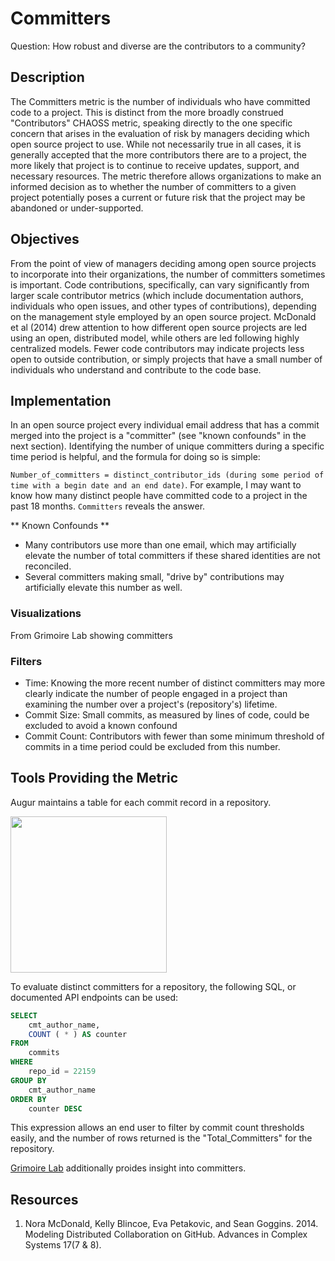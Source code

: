 # Committers

Question: How robust and diverse are the contributors to a community?

## Description
The Committers metric is the number of individuals who have committed code to a project. This is distinct from the more broadly construed "Contributors" CHAOSS metric, speaking directly to the one specific concern that arises in the evaluation of risk by managers deciding which open source project to use.  While not necessarily true in all cases, it is generally accepted that the more contributors there are to a project, the more likely that project is to continue to receive updates, support, and necessary resources. The metric therefore allows organizations to make an informed decision as to whether the number of committers to a given project potentially poses a current or future risk that the project may be abandoned or under-supported.

## Objectives

From the point of view of managers deciding among open source projects to incorporate into their organizations, the number of committers sometimes is important.  Code contributions, specifically, can vary significantly from larger scale contributor metrics (which include documentation authors, individuals who open issues, and other types of contributions), depending on the management style employed by an open source project. McDonald et al (2014) drew attention to how different open source projects are led using an open, distributed model, while others are led following highly centralized models. Fewer code contributors may indicate projects less open to outside contribution, or simply projects that have a small number of individuals who understand and contribute to the code base.

## Implementation

In an open source project every individual email address that has a commit merged into the project is a "committer" (see "known confounds" in the next section). Identifying the number of unique committers during a specific time period is helpful, and the formula for doing so is simple: 

`Number_of_committers = distinct_contributor_ids (during some period of time with a begin date and an end date)`. For example, I may want to know how many distinct people have committed code to a project in the past 18 months. `Committers` reveals the answer. 

** Known Confounds **
* Many contributors use more than one email, which may artificially elevate the number of total committers if these shared identities are not reconciled.
* Several committers making small, "drive by" contributions may artificially elevate this number as well.

### Visualizations

From Grimoire Lab showing committers



### Filters
* Time: Knowing the more recent number of distinct committers may more clearly indicate the number of people engaged in a project than examining the number over a project's (repository's) lifetime.
* Commit Size: Small commits, as measured by lines of code, could be excluded to avoid a known confound
* Commit Count: Contributors with fewer than some minimum threshold of commits in a time period could be excluded from this number.

## Tools Providing the Metric
Augur maintains a table for each commit record in a repository.

<img src="https://github.com/chaoss/wg-risk/blob/master/metrics/images/augur_commits.png" width="250">

To evaluate distinct committers for a repository, the following SQL, or documented API endpoints can be used:
```sql
SELECT
    cmt_author_name,
    COUNT ( * ) AS counter
FROM
    commits
WHERE
    repo_id = 22159
GROUP BY
    cmt_author_name
ORDER BY
    counter DESC
```

This expression allows an end user to filter by commit count thresholds easily, and the number of rows returned is the "Total_Committers" for the repository. 

[Grimoire Lab](https://chaoss.biterg.io/app/kibana#/dashboard/Git) additionally proides insight into committers. 

## Resources
1. Nora McDonald, Kelly Blincoe, Eva Petakovic, and Sean Goggins. 2014. Modeling Distributed Collaboration on GitHub. Advances in Complex Systems 17(7 & 8).
